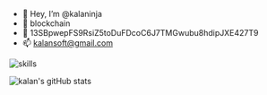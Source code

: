- 👋 Hey, I’m @kalaninja
- 🤯 blockchain
- 💸 13SBpwepFS9RsiZ5toDuFDcoC6J7TMGwubu8hdipJXE427T9
- 📫 kalansoft@gmail.com

![skills](https://skillicons.dev/icons?i=rust,cs,go,scala,java)

![kalan's gitHub stats](https://github-readme-stats.vercel.app/api?username=kalaninja&show=reviews,prs_merged,prs_merged_percentage&show_icons=true&theme=transparent)


<!--
**kalaninja/kalaninja** is a ✨ _special_ ✨ repository because its `README.md` (this file) appears on your GitHub profile.

Here are some ideas to get you started:

- 🔭 I’m currently working on ...
- 🌱 I’m currently learning ...
- 👯 I’m looking to collaborate on ...
- 🤔 I’m looking for help with ...
- 💬 Ask me about ...
- 📫 How to reach me: ...
- 😄 Pronouns: ...
- ⚡ Fun fact: ...
-->
